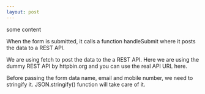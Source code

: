 ```yaml
---
layout: post
---
```



some content

When the form is submitted, it calls a function handleSubmit where it posts the data to a REST API.

We are using fetch to post the data to the a REST API. Here we are using the dummy REST API by httpbin.org and you can use the real API URL here.

Before passing the form data name, email and mobile number, we need to stringify it. JSON.stringify() function will take care of it.